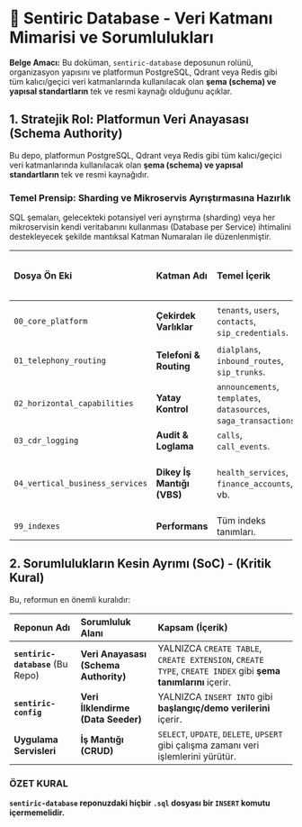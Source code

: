# 🧬 Sentiric Database - Veri Katmanı Mimarisi ve Sorumlulukları

**Belge Amacı:** Bu doküman, `sentiric-database` deposunun rolünü, organizasyon yapısını ve platformun PostgreSQL, Qdrant veya Redis gibi tüm kalıcı/geçici veri katmanlarında kullanılacak olan **şema (schema) ve yapısal standartların** tek ve resmi kaynağı olduğunu açıklar.

## 1. Stratejik Rol: Platformun Veri Anayasası (Schema Authority)

Bu depo, platformun PostgreSQL, Qdrant veya Redis gibi tüm kalıcı/geçici veri katmanlarında kullanılacak olan **şema (schema) ve yapısal standartların** tek ve resmi kaynağıdır.

### Temel Prensip: Sharding ve Mikroservis Ayrıştırmasına Hazırlık

SQL şemaları, gelecekteki potansiyel veri ayrıştırma (sharding) veya her mikroservisin kendi veritabanını kullanması (Database per Service) ihtimalini destekleyecek şekilde mantıksal Katman Numaraları ile düzenlenmiştir.

| Dosya Ön Eki | Katman Adı | Temel İçerik | Sharding Potansiyeli | Ana Servis Odak Noktası |
| :--- | :--- | :--- | :--- | :--- |
| `00_core_platform` | **Çekirdek Varlıklar** | `tenants`, `users`, `contacts`, `sip_credentials`. | Düşük | `user-service`, `registrar-service` |
| `01_telephony_routing` | **Telefoni & Routing** | `dialplans`, `inbound_routes`, `sip_trunks`. | Orta | `dialplan-service` |
| `02_horizontal_capabilities` | **Yatay Kontrol** | `announcements`, `templates`, `datasources`, `saga_transactions`. | Düşük | `agent-service`, `knowledge-service` |
| `03_cdr_logging` | **Audit & Loglama** | `calls`, `call_events`. | Yüksek | `cdr-service` |
| `04_vertical_business_services` | **Dikey İş Mantığı (VBS)** | `health_services`, `finance_accounts`, vb. | Çok Yüksek | VBS Servisleri (`health-service`, vb.) |
| `99_indexes` | **Performans** | Tüm indeks tanımları. | N/A | Tüm Servisler |

## 2. Sorumlulukların Kesin Ayrımı (SoC) - (Kritik Kural)

Bu, reformun en önemli kuralıdır:

| Reponun Adı | Sorumluluk Alanı | Kapsam (İçerik) |
| :--- | :--- | :--- |
| **`sentiric-database`** (Bu Repo) | **Veri Anayasası (Schema Authority)** | YALNIZCA `CREATE TABLE`, `CREATE EXTENSION`, `CREATE TYPE`, `CREATE INDEX` gibi **şema tanımlarını** içerir. |
| **`sentiric-config`** | **Veri İlklendirme (Data Seeder)** | YALNIZCA `INSERT INTO` gibi **başlangıç/demo verilerini** içerir. |
| **Uygulama Servisleri** | **İş Mantığı (CRUD)** | `SELECT`, `UPDATE`, `DELETE`, `UPSERT` gibi çalışma zamanı veri işlemlerini yürütür. |

### ÖZET KURAL

**`sentiric-database` reponuzdaki hiçbir `.sql` dosyası bir `INSERT` komutu içermemelidir.**